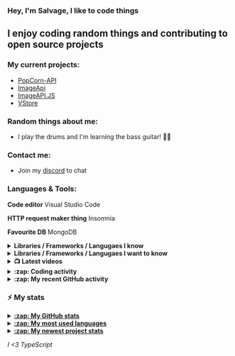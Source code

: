 ### Hey, I'm Salvage, I like to code things

## I enjoy coding random things and contributing to open source projects

### My current projects:
* [PopCorn-API](https://popcorn.tnt-man-inc.com)
* [ImageApi](https://image-api-2.glitch.me)
* [ImageAPI.JS](https://npm.im/imageapi.js)
* [VStore](https://npm.im/vstorejs)

### Random things about me:
* I play the drums and I'm learning the bass guitar! 🥁🎸

### Contact me:
* Join my [discord](https://discord.gg/3ucGCpa) to chat

### Languages & Tools:
**Code editor** Visual Studio Code

**HTTP request maker thing** Insomnia

**Favourite DB** MongoDB

<details>
<summary><b>Libraries / Frameworks / Langugaes I know</b></summary>

* ExpressJS
* NodeJS
* VueJS
* React
* Docker
* MongoDB

</details>

<details>
<summary><b>Libraries / Frameworks / Langugaes I want to know</b></summary>

* Rust
* Gatsby
* Koa
* Klasa
* GraphQL

</details>

<details>
<summary><b>📺 Latest videos</b></summary>

<!-- YOUTUBE:START -->
- [How to create a Discord.JS application bot!](https://www.youtube.com/watch?v=vJQmB-aNk2Y)
- [Discord Bot Races : Captcha bot](https://www.youtube.com/watch?v=EJpT63AWFZA)
- [Create a Discord.JS music bot!](https://www.youtube.com/watch?v=LeH2R-UIx0s)
- [Create a Discord.JS economy bot!](https://www.youtube.com/watch?v=SMOzHrteCcM)
- [How to create a Discord.JS ModMail bot!](https://www.youtube.com/watch?v=FfuTv2ZHx24)
<!-- YOUTUBE:END -->

</details>

<details>
<summary><b>:zap: Coding activity</b></summary>

<!-- waka-box start -->
📊 Weekly development breakdown
```text
JavaScript 🕓 8h15m ████████████▌░░░░░░░░░░░░░░░ 45.1%
TypeScript 🕓 6h19m █████████▋░░░░░░░░░░░░░░░░░░ 34.4%
JSON       🕓 1h25m ██▏░░░░░░░░░░░░░░░░░░░░░░░░░  7.8%
Other      🕓 54m   █▍░░░░░░░░░░░░░░░░░░░░░░░░░░  4.9%
YAML       🕓 30m   ▊░░░░░░░░░░░░░░░░░░░░░░░░░░░  2.7%
```
<!-- Powered by https://github.com/YouEclipse/waka-box-go . -->
<!-- waka-box end -->
  <a href="https://github.com/anuraghazra/github-readme-stats">
  <!-- Change the `github-readme-stats.anuraghazra1.vercel.app` to `github-readme-stats.vercel.app`  -->
  <img align="center" src="https://github-readme-stats.vercel.app/api/wakatime?username=salvage_dev&theme=radical" />
</a>
</details>

<details>
<summary><b>:zap: My recent GitHub activity</b></summary>

<!--START_SECTION:activity-->
1. ❗️ Opened issue [#1036](https://github.com/tauri-apps/tauri/issues/1036) in [tauri-apps/tauri](https://github.com/tauri-apps/tauri)
2. ❗️ Closed issue [#1](https://github.com/Milo123459/bot-in-a-bot/issues/1) in [Milo123459/bot-in-a-bot](https://github.com/Milo123459/bot-in-a-bot)
3. 🗣 Commented on [#1](https://github.com/Milo123459/bot-in-a-bot/issues/1) in [Milo123459/bot-in-a-bot](https://github.com/Milo123459/bot-in-a-bot)
4. ❗️ Opened issue [#1271](https://github.com/minbrowser/min/issues/1271) in [minbrowser/min](https://github.com/minbrowser/min)
5. ❗️ Opened issue [#1270](https://github.com/minbrowser/min/issues/1270) in [minbrowser/min](https://github.com/minbrowser/min)
<!--END_SECTION:activity-->
</details>

### :zap: My stats
<details>
<summary><u><b>:zap: My GitHub stats</b></u></summary>
<a href="https://github.com/anuraghazra/github-readme-stats">
  <img align="center" src="https://github-readme-stats.vercel.app/api?username=Milo123459&show_icons=true&include_all_commits=true&theme=radical" alt="Salvage's github stats" />
</a>
</details>

<details>
<summary><u><b>:zap: My most used languages</b></u></summary>
<a href="https://github.com/anuraghazra/github-readme-stats">
  <!-- Change the `github-readme-stats.anuraghazra1.vercel.app` to `github-readme-stats.vercel.app`  -->
  <img align="center" src="https://github-readme-stats.vercel.app/api/top-langs/?username=Milo123459&layout=compact&theme=radical" />
</a>
</details>

<details>
<summary><u><b>:zap: My newest project stats</b></u></summary>
  <a href="https://github.com/anuraghazra/github-readme-stats">
  <!-- Change the `github-readme-stats.anuraghazra1.vercel.app` to `github-readme-stats.vercel.app`  -->
  <img align="center" src="https://github-readme-stats.vercel.app/api/pin/?username=Milo123459&repo=vstore&theme=radical" />
</a>
  
</details>

*I <3 TypeScript*
